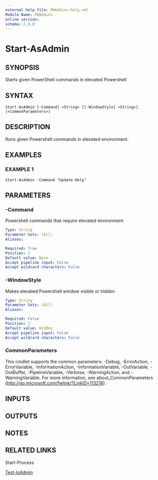 ```yaml
---
external help file: PWAddins-help.xml
Module Name: PWAddins
online version:
schema: 2.0.0
---
```


# Start-AsAdmin

## SYNOPSIS
Starts given PowerShell commands in elevated Powershell

## SYNTAX

```
Start-AsAdmin [-Command] <String> [[-WindowStyle] <String>] [<CommonParameters>]
```

## DESCRIPTION
Runs given Powershell commands in elevated environment.

## EXAMPLES

### EXAMPLE 1
```
Start-AsAdmin -Command "Update-Help"
```

## PARAMETERS

### -Command
Powershell commands that require elevated environment

```yaml
Type: String
Parameter Sets: (All)
Aliases:

Required: True
Position: 1
Default value: None
Accept pipeline input: False
Accept wildcard characters: False
```

### -WindowStyle
Makes elevated Powershell window visible or hidden

```yaml
Type: String
Parameter Sets: (All)
Aliases:

Required: False
Position: 2
Default value: Hidden
Accept pipeline input: False
Accept wildcard characters: False
```

### CommonParameters
This cmdlet supports the common parameters: -Debug, -ErrorAction, -ErrorVariable, -InformationAction, -InformationVariable, -OutVariable, -OutBuffer, -PipelineVariable, -Verbose, -WarningAction, and -WarningVariable. For more information, see about_CommonParameters (http://go.microsoft.com/fwlink/?LinkID=113216).

## INPUTS

## OUTPUTS

## NOTES

## RELATED LINKS

Start-Process

[Test-IsAdmin](Test-IsAdmin.md)
